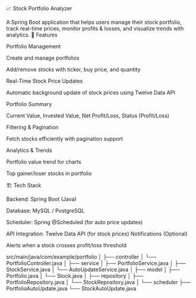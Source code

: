 📈 Stock Portfolio Analyzer

A Spring Boot application that helps users manage their stock portfolio, track real-time prices, monitor profits & losses, and visualize trends with analytics.
🚀 Features

Portfolio Management

Create and manage portfolios

Add/remove stocks with ticker, buy price, and quantity

Real-Time Stock Price Updates

Automatic background update of stock prices using Twelve Data API

Portfolio Summary

Current Value, Invested Value, Net Profit/Loss, Status (Profit/Loss)

Filtering & Pagination

Fetch stocks efficiently with pagination support

Analytics & Trends

Portfolio value trend for charts

Top gainer/loser stocks in portfolio

🏗️ Tech Stack

Backend: Spring Boot (Java)

Database: MySQL / PostgreSQL

Scheduler: Spring @Scheduled (for auto price updates)

API Integration: Twelve Data API (for stock prices)
Notifications (Optional)

Alerts when a stock crosses profit/loss threshold

src/main/java/com/example/portfolio
│
├── controller
│   └── PortfolioController.java
│
├── service
│   ├── PortfolioService.java
│   ├── StockService.java
│   └── AutoUpdateService.java
│
├── model
│   ├── Portfolio.java
│   └── Stock.java
│
├── repository
│   ├── PortfolioRepository.java
│   └── StockRepository.java
│
└── scheduler
    ├── PortfolioAutoUpdate.java
    └── StockAutoUpdate.java

